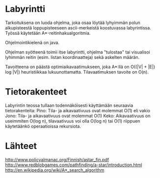 # Labyrintti

Tarkoituksena on luoda ohjelma, joka osaa löytää lyhyimmän polun alkupisteestä loppupisteeseen ascii-merkeistä koostuvassa labyrintissa. Työssä käytetään A*-reitinhakualgoritmia.

Ohjelmointikielenä on java. 

Ohjelman syötteenä toimii itse labyrintti, ohjelma "tulostaa" tai visualisoi lyhimmän reitin (esim. listan koordinaatteja) sekä askelten määrän.

Tavoitteena on päästä optimiaikavaatimukseen, joka A*:llä on O((|V| + |E|) log |V|) heuristiikkaa lukuunottamatta. Tilavaatimuksen tavoite on O(n). 

# Tietorakenteet

Labyrintin teossa tullaan todennäköisesti käyttämään seuraavia tietorakenteita:
Pino: Tila- ja aikavaativuus ovat molemmat O(1) eli vakio
Jono: Tila- ja aikavaativuus ovat molemmat O(1)
Keko: Aikavaativuus on useimmiten O(log n), tilavaativuus voi olla O(log n) tai O(1) riippuen käytetäänkö operaatioissa rekursiota.


# Lähteet
http://www.policyalmanac.org/Finnish/astar_fin.pdf
http://www.redblobgames.com/pathfinding/a-star/introduction.html
http://en.wikipedia.org/wiki/A*_search_algorithm
